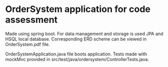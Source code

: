 # OrderSystem application for code assessment

Made using spring boot. For data management and storage is used JPA and HSQL local database.
Corresponding ERD scheme can be viewed in OrderSystem.pdf file.

OrderSystemApplication.java file boots application. Tests made with mockMvc provided in src/test/java/ordersystem/ControllerTests.java.
